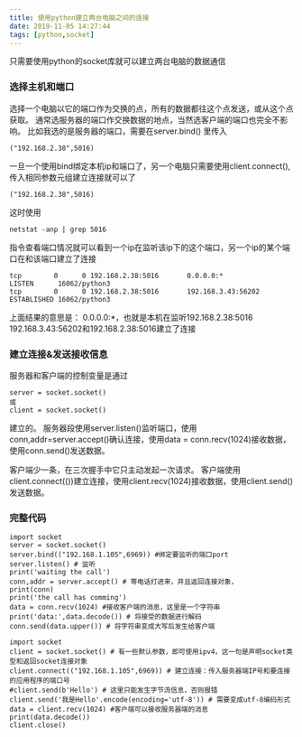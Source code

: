 ```yaml
---
title: 使用python建立两台电脑之间的连接
date: 2019-11-05 14:27:44
tags: [python,socket]
---
```

只需要使用python的socket库就可以建立两台电脑的数据通信
### 选择主机和端口
选择一个电脑以它的端口作为交换的点，所有的数据都往这个点发送，或从这个点获取。
通常选服务器的端口作交换数据的地点，当然选客户端的端口也完全不影响。
比如我选的是服务器的端口，需要在server.bind() 里传入
```
("192.168.2.38",5016)
```
一旦一个使用bind绑定本机ip和端口了，另一个电脑只需要使用client.connect(),传入相同参数元组建立连接就可以了
```
("192.168.2.38",5016)
```
这时使用
```
netstat -anp | grep 5016
```
指令查看端口情况就可以看到一个ip在监听该ip下的这个端口，另一个ip的某个端口在和该端口建立了连接
```
tcp        0      0 192.168.2.38:5016       0.0.0.0:*               LISTEN      16062/python3       
tcp        0      0 192.168.2.38:5016       192.168.3.43:56202      ESTABLISHED 16062/python3       

```
上面结果的意思是：
0.0.0.0:\*，也就是本机在监听192.168.2.38:5016
192.168.3.43:56202和192.168.2.38:5016建立了连接
### 建立连接&发送接收信息
服务器和客户端的控制变量是通过
```
server = socket.socket()
或
client = socket.socket()
```
建立的。
服务器段使用server.listen()监听端口，使用conn,addr=server.accept()确认连接，使用data = conn.recv(1024)接收数据，使用conn.send()发送数据。

客户端少一条，在三次握手中它只主动发起一次请求。
客户端使用client.connect(())建立连接，使用client.recv(1024)接收数据，使用client.send()发送数据。
### 完整代码
```
import socket
server = socket.socket()
server.bind(("192.168.1.105",6969)) #绑定要监听的端口port
server.listen() # 监听
print('waiting the call')
conn,addr = server.accept() # 等电话打进来，并且返回连接对象，
print(conn)
print('the call has comming')
data = conn.recv(1024) #接收客户端的消息，这里是一个字符串
print('data:',data.decode()) # 将接受的数据进行解码
conn.send(data.upper()) # 将字符串变成大写后发生给客户端

```
```
import socket
client = socket.socket() # 有一些默认参数，即可使用ipv4，这一句是声明socket类型和返回socket连接对象
client.connect(("192.168.1.105",6969)) # 建立连接：传入服务器端IP号和要连接的应用程序的端口号
#client.send(b'Hello') # 这里只能发生字节流信息，否则报错
client.send('我是Hello'.encode(encoding='utf-8')) # 需要变成utf-8编码形式
data = client.recv(1024) #客户端可以接收服务器端的消息
print(data.decode())
client.close()
```

